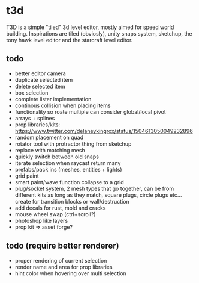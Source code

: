 # t3d
T3D is a simple "tiled" 3d level editor, mostly aimed for speed world building.
Inspirations are tiled (obviosly), unity snaps system, sketchup, the tony hawk level editor and the starcraft level editor.

## todo
* better editor camera
* duplicate selected item
* delete selected item
* box selection
* complete lister implementation
* continous collision when placing items
* functionality so roate multiple can consider global/local pivot
* arrays + splines
* prop libraries/kits: https://www.twitter.com/delaneykingrox/status/1504613050049232896
* random placement on quad
* rotator tool with protractor thing from sketchup
* replace with matching mesh
* quickly switch between old snaps
* iterate selection when raycast return many
* prefabs/pack ins (meshes, entities + lights)
* grid paint
* smart paint/wave function collapse to a grid
* plug/socket system, 2 mesh types that go together, can be from different kits as long as they match, square plugs, circle plugs etc...
  create for transition blocks or wall/destruction
* add decals for rust, mold and cracks
* mouse wheel swap (ctrl+scroll?)
* photoshop like layers
* prop kit => asset forge?

## todo (require better renderer)
* proper rendering of current selection
* render name and area for prop libraries
* hint color when hovering over multi selection
